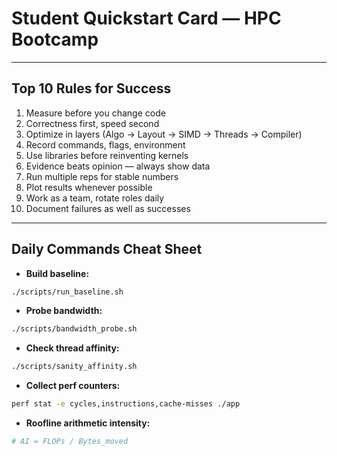 # Student Quickstart Card — HPC Bootcamp

---

## Top 10 Rules for Success
1. Measure before you change code
2. Correctness first, speed second
3. Optimize in layers (Algo → Layout → SIMD → Threads → Compiler)
4. Record commands, flags, environment
5. Use libraries before reinventing kernels
6. Evidence beats opinion — always show data
7. Run multiple reps for stable numbers
8. Plot results whenever possible
9. Work as a team, rotate roles daily
10. Document failures as well as successes

---

## Daily Commands Cheat Sheet
- **Build baseline:**
```bash
./scripts/run_baseline.sh
```

- **Probe bandwidth:**
```bash
./scripts/bandwidth_probe.sh
```

- **Check thread affinity:**
```bash
./scripts/sanity_affinity.sh
```

- **Collect perf counters:**
```bash
perf stat -e cycles,instructions,cache-misses ./app
```

- **Roofline arithmetic intensity:**
```bash
# AI = FLOPs / Bytes_moved
```
